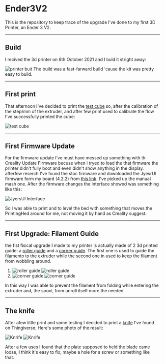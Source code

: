 # Ender3V2
This is the repository to keep trace of the upgrade I've done to my first 3D Printer, an Ender 3 V2.
***
## Build
I recived the 3d printer on 6th October 2021 and I buld it stright away:

![printer buit](./images/00-3DPrinter.jpeg)
The build was a fast-farward build 'cause the kit was pretty easy to build.
***
## First print
That afternoon I've decided to print the [test cube](https://www.thingiverse.com/thing:1278865) so, after the calibration of the step/mm of the extruder, and after few print used to calibrate the flow I've successfully printed the cube:

![test cube](./images/02-TestCube.jpeg)
***
## First Firmware Update
For the firmware update I've must have messed up something with th Creality Update Firmware becuse when I tryed to load the that firmware the printer didn't fully boot and even didn't show anything in the display. afterfew reserch I've found the stoc firmware and downloaded the JyesrUI firmware form my board (4.2.2) from [this link](https://github.com/jyers/marlin/releases/).
I've picked up the manual mash one.
After the firmware changes the interface showed was something like this:

![JyersUI Interface](./images/01-Interface.jpeg)

So I was able to print and to level the bed with something that moves the PrintingHed around for me, not moving it by hand as Creality suggest.
***
## First Upgrade: Filament Guide
the fist fisical upgrade I made to my printer is actually made of 2 3d printed guide: a [roller guide](https://www.thingiverse.com/thing:3052488) and a [corner guide](https://www.thingiverse.com/thing:3015832). The first one is used to guide the filamento to the extruder while the second one in used to keep the filament from wobbling around.

1. ![roller guide](./images/03-Roller.jpeg) ![roller guide](./images/04-Roller.jpeg)
2. ![corner guide](./images/05-UpperGuide.jpeg) ![corner guide](./images/06-UpperGuide.jpeg)

In this way I was able to prevent the filament from folding while entering the extruder and, the spool, from unroll itself more the needed
***

## The knife
After afew little print and some testing I decided to print a [knife](https://www.thingiverse.com/thing:4376231) I've found on Thingiverse. Here's some photo of the result:

![Knrife](./images/07-firstPrint.jpeg)
![Knrife](./images/08-firstPrint.jpeg)

After a few uses I found that the plate supposed to held the blade came loose, I think it's easy to fix, maybe a hole for a screw or something like that.